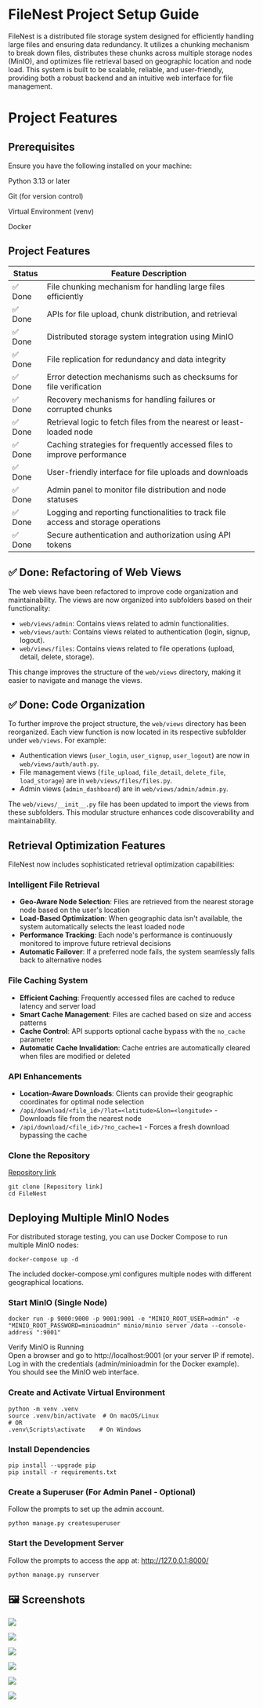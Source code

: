 # FileNest Project Setup Guide

FileNest is a distributed file storage system designed for efficiently handling large files and ensuring data redundancy. It utilizes a chunking mechanism to break down files, distributes these chunks across multiple storage nodes (MinIO), and optimizes file retrieval based on geographic location and node load. This system is built to be scalable, reliable, and user-friendly, providing both a robust backend and an intuitive web interface for file management.

# Project Features

## Prerequisites

Ensure you have the following installed on your machine:

Python 3.13 or later

Git (for version control)

Virtual Environment (venv)

Docker


## Project Features


| **Status**   | **Feature Description** |
|--------------| ------- |
| ✅ Done       | File chunking mechanism for handling large files efficiently   |
| ✅ Done       | APIs for file upload, chunk distribution, and retrieval   |
| ✅ Done       | Distributed storage system integration using MinIO   |
| ✅ Done       | File replication for redundancy and data integrity   |
| ✅ Done       | Error detection mechanisms such as checksums for file verification   |
| ✅ Done       | Recovery mechanisms for handling failures or corrupted chunks  |
| ✅ Done       | Retrieval logic to fetch files from the nearest or least-loaded node  |
| ✅ Done       | Caching strategies for frequently accessed files to improve performance  |
| ✅ Done       | User-friendly interface for file uploads and downloads  |
| ✅ Done       | Admin panel to monitor file distribution and node statuses  |
| ✅ Done       | Logging and reporting functionalities to track file access and storage operations  |
| ✅ Done       | Secure authentication and authorization using API tokens  |


## ✅ Done: Refactoring of Web Views

The web views have been refactored to improve code organization and maintainability.
The views are now organized into subfolders based on their functionality:

- `web/views/admin`: Contains views related to admin functionalities.
- `web/views/auth`: Contains views related to authentication (login, signup, logout).
- `web/views/files`: Contains views related to file operations (upload, detail, delete, storage).

This change improves the structure of the `web/views` directory, making it easier to navigate and manage the views.


## ✅ Done: Code Organization

To further improve the project structure, the `web/views` directory has been reorganized.
Each view function is now located in its respective subfolder under `web/views`.
For example:

- Authentication views (`user_login`, `user_signup`, `user_logout`) are now in `web/views/auth/auth.py`.
- File management views (`file_upload`, `file_detail`, `delete_file`, `load_storage`) are in `web/views/files/files.py`.
- Admin views (`admin_dashboard`) are in `web/views/admin/admin.py`.

The `web/views/__init__.py` file has been updated to import the views from these subfolders.
This modular structure enhances code discoverability and maintainability.

## Retrieval Optimization Features

FileNest now includes sophisticated retrieval optimization capabilities:

### Intelligent File Retrieval
- **Geo-Aware Node Selection**: Files are retrieved from the nearest storage node based on the user's location
- **Load-Based Optimization**: When geographic data isn't available, the system automatically selects the least loaded node
- **Performance Tracking**: Each node's performance is continuously monitored to improve future retrieval decisions
- **Automatic Failover**: If a preferred node fails, the system seamlessly falls back to alternative nodes

### File Caching System
- **Efficient Caching**: Frequently accessed files are cached to reduce latency and server load
- **Smart Cache Management**: Files are cached based on size and access patterns
- **Cache Control**: API supports optional cache bypass with the `no_cache` parameter
- **Automatic Cache Invalidation**: Cache entries are automatically cleared when files are modified or deleted

### API Enhancements
- **Location-Aware Downloads**: Clients can provide their geographic coordinates for optimal node selection
- `/api/download/<file_id>/?lat=<latitude>&lon=<longitude>` - Downloads file from the nearest node
- `/api/download/<file_id>/?no_cache=1` - Forces a fresh download bypassing the cache

### Clone the Repository
[Repository link](https://github.com/tonidevvn/FileNest)
```
git clone [Repository link]
cd FileNest
```

## Deploying Multiple MinIO Nodes
For distributed storage testing, you can use Docker Compose to run multiple MinIO nodes:

```
docker-compose up -d
```

The included docker-compose.yml configures multiple nodes with different geographical locations.

### Start MinIO (Single Node)
```
docker run -p 9000:9000 -p 9001:9001 -e "MINIO_ROOT_USER=admin" -e "MINIO_ROOT_PASSWORD=minioadmin" minio/minio server /data --console-address ":9001"
```

Verify MinIO is Running\
Open a browser and go to http://localhost:9001 (or your server IP if remote).\
Log in with the credentials (admin/minioadmin for the Docker example).\
You should see the MinIO web interface.


### Create and Activate Virtual Environment

```
python -m venv .venv
source .venv/bin/activate  # On macOS/Linux
# OR
.venv\Scripts\activate    # On Windows
```

### Install Dependencies

```
pip install --upgrade pip
pip install -r requirements.txt
```

### Create a Superuser (For Admin Panel - Optional)

Follow the prompts to set up the admin account.
```
python manage.py createsuperuser
```

### Start the Development Server

Follow the prompts to access the app at: http://127.0.0.1:8000/
```
python manage.py runserver
```

## 🖼️ Screenshots

![](Screenshots/FileNest_1.png)

![](Screenshots/FileNest_2.png)

![](Screenshots/FileNest_3.png)

![](Screenshots/FileNest_4.png)

![](Screenshots/FileNest_5.png)

![](Screenshots/FileNest_6.png)

